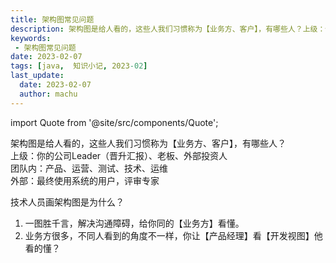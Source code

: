 ```yaml
---
title: 架构图常见问题
description: 架构图是给人看的，这些人我们习惯称为【业务方、客户】，有哪些人？上级：你的公司Leader（晋升汇报）、老板、外部投资人
keywords:
 - 架构图常见问题
date: 2023-02-07
tags: [java,  知识小记, 2023-02]
last_update:
  date: 2023-02-07
  author: machu
---
```


import Quote from '@site/src/components/Quote';

> <Quote></Quote>

架构图是给人看的，这些人我们习惯称为【业务方、客户】，有哪些人？  
上级：你的公司Leader（晋升汇报）、老板、外部投资人  
团队内：产品、运营、测试、技术、运维  
外部：最终使用系统的用户，评审专家  

技术人员画架构图是为什么？  
1. 一图胜千言，解决沟通障碍，给你同的【业务方】看懂。  
2. 业务方很多，不同人看到的角度不一样，你让【产品经理】看【开发视图】他看的懂？
